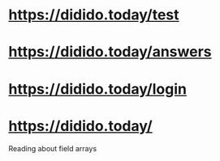 # https://didido.today/test
# https://didido.today/answers
# https://didido.today/login
# https://didido.today/

Reading about field arrays
